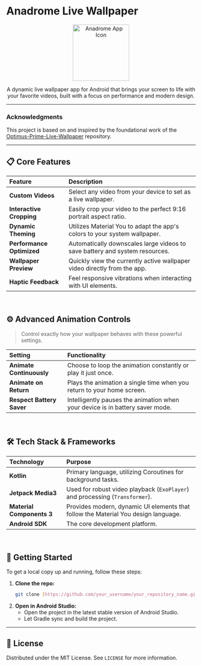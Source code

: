 # Anadrome Live Wallpaper

<p align="center">
  <img src=["https://ibb.co/RGjB6hwK](https://i.ibb.co/ZR2YgHDr/app-logo.png)" alt="Anadrome App Icon" width="150"/>
</p>

<p align="center">
  A dynamic live wallpaper app for Android that brings your screen to life with your favorite videos, built with a focus on performance and modern design.
</p>

---

### **Acknowledgments**

This project is based on and inspired by the foundational work of the [Optimus-Prime-Live-Wallpaper](https://github.com/dopetpoc126/Optimus-Prime-Live-Wallpaper) repository.

---

## 📋 Core Features

| Feature | Description |
| :--- | :--- |
| **Custom Videos** | Select any video from your device to set as a live wallpaper. |
| **Interactive Cropping** | Easily crop your video to the perfect 9:16 portrait aspect ratio. |
| **Dynamic Theming** | Utilizes Material You to adapt the app's colors to your system wallpaper. |
| **Performance Optimized** | Automatically downscales large videos to save battery and system resources. |
| **Wallpaper Preview** | Quickly view the currently active wallpaper video directly from the app. |
| **Haptic Feedback** | Feel responsive vibrations when interacting with UI elements. |

<br>

## ⚙️ Advanced Animation Controls

> Control exactly how your wallpaper behaves with these powerful settings.

| Setting | Functionality |
| :--- | :--- |
| **Animate Continuously** | Choose to loop the animation constantly or play it just once. |
| **Animate on Return** | Plays the animation a single time when you return to your home screen. |
| **Respect Battery Saver** | Intelligently pauses the animation when your device is in battery saver mode. |

<br>

## 🛠️ Tech Stack & Frameworks

| Technology | Purpose |
| :--- | :--- |
| **Kotlin** | Primary language, utilizing Coroutines for background tasks. |
| **Jetpack Media3** | Used for robust video playback (`ExoPlayer`) and processing (`Transformer`). |
| **Material Components 3** | Provides modern, dynamic UI elements that follow the Material You design language. |
| **Android SDK** | The core development platform. |

<br>

## 🚀 Getting Started

To get a local copy up and running, follow these steps:

1.  **Clone the repo:**
    ```sh
    git clone [https://github.com/your_username/your_repository_name.git](https://github.com/your_username/your_repository_name.git)
    ```
2.  **Open in Android Studio:**
    * Open the project in the latest stable version of Android Studio.
    * Let Gradle sync and build the project.

---

## 📄 License

Distributed under the MIT License. See `LICENSE` for more information.
